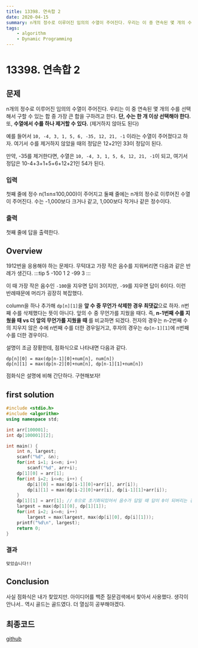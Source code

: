 ```yaml
---
title: 13398. 연속합 2
date: 2020-04-15
summary: n개의 정수로 이루어진 임의의 수열이 주어진다. 우리는 이 중 연속된 몇 개의 수를 선택해서 구할 수 있는 합 중 가장 큰 합을 구하려고 한다. 단, 수는 한 개 이상 선택해야 한다. 또, 수열에서 수를 하나 제거할 수 있다. (제거하지 않아도 된다)
tags:
    - algorithm
    - Dynamic Programming
---
```

# 13398. 연속합 2
## 문제

n개의 정수로 이루어진 임의의 수열이 주어진다. 우리는 이 중 연속된 몇 개의 수를 선택해서 구할 수 있는 합 중 가장 큰 합을 구하려고 한다. **단, 수는 한 개 이상 선택해야 한다.** 또, **수열에서 수를 하나 제거할 수 있다.** (제거하지 않아도 된다)

예를 들어서 `10, -4, 3, 1, 5, 6, -35, 12, 21, -1` 이라는 수열이 주어졌다고 하자. 여기서 수를 제거하지 않았을 때의 정답은 12+21인 33이 정답이 된다.

만약, -35를 제거한다면, 수열은 `10, -4, 3, 1, 5, 6, 12, 21, -1`이 되고, 여기서 정답은 10-4+3+1+5+6+12+21인 54가 된다.

### 입력

첫째 줄에 정수 n(1≤n≤100,000)이 주어지고 둘째 줄에는 n개의 정수로 이루어진 수열이 주어진다. 수는 -1,000보다 크거나 같고, 1,000보다 작거나 같은 정수이다.

### 출력

첫째 줄에 답을 출력한다.

## Overview

1912번을 응용해야 하는 문제다. 무턱대고 가장 작은 음수를 지워버리면 다음과 같은 반례가 생긴다.
:::tip
5
-100 1 2 -99 3
:::

이 때 가장 작은 음수인 `-100`을 지우면 답이 3이지만, `-99`를 지우면 답이 6이다. 이런 반례때문에 머리가 굉장히 복잡했다.

column을 하나 추가해 `dp[n][1]`을 **앞 수 중 무언가 삭제한 경우 최댓값**으로 하자. n번째 수를 삭제했다는 뜻이 아니다. 앞의 수 중 무언가를 지웠을 때다. 즉, **n-1번째 수를 지웠을 때 vs 더 앞의 무언가를 지웠을 때** 를 비교하면 되겠다. 전자의 경우는 n-2번째 수의 지우지 않은 수에 n번째 수를 더한 경우일거고, 후자의 경우는 `dp[n-1][1]`에 n번째 수를 더한 경우이다.

설명이 조금 장황한데, 점화식으로 나타내면 다음과 같다.
```
dp[n][0] = max(dp[n-1][0]+num[n], num[n])
dp[n][1] = max(dp[n-2][0]+num[n], dp[n-1][1]+num[n])
```

점화식은 설명에 비해 간단하다. 구현해보자!

## first solution
```cpp
#include <stdio.h>
#include <algorithm>
using namespace std;

int arr[100001];
int dp[100001][2];

int main() {
    int n, largest;
    scanf("%d", &n);
    for(int i=1; i<=n; i++)
        scanf("%d", arr+i);
    dp[1][0] = arr[1];
    for(int i=2; i<=n; i++) {
        dp[i][0] = max(dp[i-1][0]+arr[i], arr[i]);
        dp[i][1] = max(dp[i-2][0]+arr[i], dp[i-1][1]+arr[i]);
    }
    dp[1][1] = arr[1]; // 0으로 초기화되있어서 음수가 답일 때 답이 0이 되버리는 경우를 방지
    largest = max(dp[1][0], dp[1][1]);
    for(int i=2; i<=n; i++)
        largest = max(largest, max(dp[i][0], dp[i][1]));
    printf("%d\n", largest);
    return 0;
}
```

### 결과

`맞았습니다!!`

## Conclusion

사실 점화식은 내가 찾았지만. 아이디어를 백준 질문검색에서 찾아서 사용했다. 생각이 안나서.. 역시 골드는 골드였다. 더 열심히 공부해야겠다.

## 최종코드

[github](https://github.com/shinjawkwang/bojPractice/blob/master/dynamic_programming/13398.cpp)